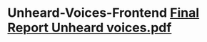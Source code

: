 # Unheard-Voices-Frontend [Final Report Unheard voices.pdf](https://github.com/priyanshgupta0/Unheard-Voices-Frontend/files/12184778/Final.Report.Unheard.voices.pdf)
